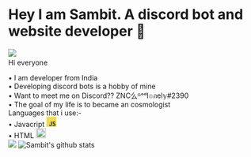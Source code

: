 # Hey I am Sambit. A discord bot and website developer 👋 
![](https://komarev.com/ghpvc/?username=LonleyOp&style=flat) </br>
  Hi everyone </br>

• I am developer from India </br>
• Developing discord bots is a hobby of mine </br>
• Want to meet me on Discord?? ZNC么ᴳᵒᵈl๏ภel𝕪#2390 </br>
• The goal of my life is to became an cosmologist </br>
Languages that i use:- </br>
• Javacript <img src="https://raw.githubusercontent.com/github/explore/80688e429a7d4ef2fca1e82350fe8e3517d3494d/topics/javascript/javascript.png" width="20" height="20"> </br>
•  HTML   <img src="https://www.flaticon.com/svg/static/icons/svg/919/919827.svg" width="20" height="20"> </br>
![](https://github-readme-stats.vercel.app/api/top-langs/?username=LonleyOp&layout=compact&theme=radical)
![Sambit's github stats](https://github-readme-stats.vercel.app/api?username=LonleyOp&show_icons=true&theme=radical)


